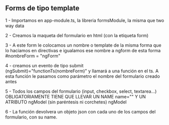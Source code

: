 ## Forms de tipo template

1 - Importamos en app-module.ts, la libreria formsModule, la misma que two way data

2 - Creamos la maqueta del formulario en html (con la etiqueta form)

3 - A este form le colocamos un nombre o template de la misma forma que lo haciamos en directivas e igualamos ese nombre a ngform de esta forma
            #nombreForm = "ngForm"

4 - creamos un evento de tipo submit (ngSubmit)="functionTs(nombreForm)" y llamará a una función en el ts. A esta función le pasamos como parámetro el nombre del formulario creado antes

5 - Todos los campos del formulario (input, checkbox, select, textarea...) OBLIGATORIAMENTE TIENE QUE LLEVAR UN NAME name="" Y UN ATRIBUTO ngModel (sin paréntesis ni corchetes) ngModel

6 - La función devolvera un objeto json con cada uno de los campos del formulario, con su name.